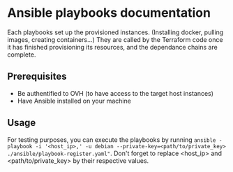# Ansible playbooks documentation

Each playbooks set up the provisioned instances. (Installing docker, pulling images, creating containers...)
They are called by the Terraform code once it has finished provisioning its resources, and the dependance chains are complete.

## Prerequisites

- Be authentified to OVH (to have access to the target host instances)
- Have Ansible installed on your machine

## Usage

For testing purposes, you can execute the playbooks by running `ansible -playbook -i '<host_ip>,' -u debian --private-key=<path/to/private_key> ./ansible/playbook-register.yaml"`. Don't forget to replace <host_ip> and <path/to/private_key> by their respective values.
